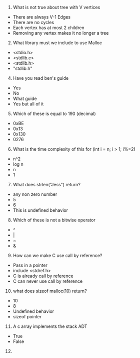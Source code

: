 
1. What is not true about tree with V vertices
- There are always V-1 Edges
- There are no cycles
- Each vertex has at most 2 children
- Removing any vertex makes it no longer a tree

2. What library must we include to use Malloc
- <stdio.h>
- <stdlib.c>
- <stdlib.h>
- "stdlib.h"

4. Have you read ben's guide
- Yes
- No
- What guide
- Yes but all of it

5. Which of these is equal to 190 (decimal)
- 0xBE
- 0x13
- 0x130
- 0276


6. What is the time complexity of this
for (int i = n; i > 1; i%=2)
- n^2
- log n
- n
- 1

7. What does strlen("Jess") return?
- any non zero number
- 5
- 6
- This is undefined behavior

8. Which of these is not a bitwise operator
- ^
- |
- ~
- &

9. How can we make C use call by reference?
- Pass in a pointer
- include <stdref.h>
- C is already call by reference
- C can never use call by reference

10. what does 
sizeof malloc(10) return?
- 10
- 8
- Undefined behavior
- sizeof pointer

11. A c array implements the stack ADT
- True
- False

12. 